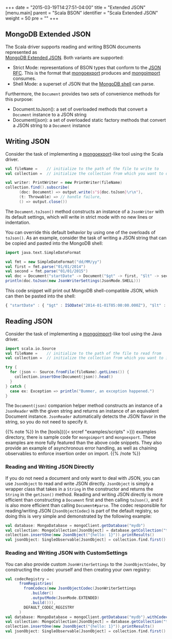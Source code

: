 +++
date = "2015-03-19T14:27:51-04:00"
title = "Extended JSON"
[menu.main]
  parent = "Scala BSON"
  identifier = "Scala Extended JSON"
  weight = 50
  pre = "<i class='fa'></i>"
+++

## MongoDB Extended JSON

The Scala driver supports reading and writing BSON documents represented as  
[MongoDB Extended JSON](http://docs.mongodb.org/manual/reference/mongodb-extended-json/).  Both variants are supported: 

- Strict Mode: representations of BSON types that conform to the [JSON RFC](http://www.json.org/). This is the 
format that [mongoexport](http://docs.mongodb.org/manual/reference/program/mongoexport/) produces and 
[mongoimport](http://docs.mongodb.org/manual/reference/program/mongoimport/) consumes.
- Shell Mode: a superset of JSON that the 
[MongoDB shell](http://docs.mongodb.org/manual/tutorial/getting-started-with-the-mongo-shell/) can parse. 

Furthermore, the `Document` provides two sets of convenience methods for this purpose:

- Document.toJson(): a set of overloaded methods that convert a `Document` instance to a JSON string
- Document(json): a set of overloaded static factory methods that convert a JSON string to a `Document` instance
 
## Writing JSON

Consider the task of implementing a [mongoexport](http://docs.mongodb.org/manual/reference/program/mongoexport/)-like tool using the 
Scala driver.  
    
```scala
val fileName =    // initialize to the path of the file to write to
val collection =  // initialize the collection from which you want to query

val writer: PrintWriter = new PrintWriter(fileName)
collection.find().subscribe(
      (doc: Document) => output.write(s"${doc.toJson}\r\n"),
      (t: Throwable) => // handle failure,
      () => output.close())
```

The `Document.toJson()` method constructs an instance of a `JsonWriter` with its default settings, which will write in strict mode with no new lines or indentation.  

You can override this default behavior by using one of the overloads of `toJson()`.  As an example, consider the task of writing a JSON string 
that can be copied and pasted into the MongoDB shell:
 
```scala
import java.text.SimpleDateFormat

val fmt = new SimpleDateFormat("dd/MM/yy")
val first = fmt.parse("01/01/2014")
val second = fmt.parse("01/01/2015")
val doc = Document("startDate" -> Document("$gt" -> first, "$lt" -> second))
println(doc.toJson(new JsonWriterSettings(JsonMode.SHELL)))
```

This code snippet will print out MongoDB shell-compatible JSON, which can then be pasted into the shell:
 
```javascript
{ "startDate" : { "$gt" : ISODate("2014-01-01T05:00:00.000Z"), "$lt" : ISODate("2015-01-01T05:00:00.000Z") } }
```

## Reading JSON

Consider the task of implementing a [mongoimport](http://docs.mongodb.org/manual/reference/program/mongoimport/)-like tool using the 
Java driver.  
    
```scala
import scala.io.Source
val fileName =    // initialize to the path of the file to read from
val collection =  // initialize the collection from which you want to import to

try {
  for (json <- Source.fromFile(fileName).getLines()) {
    collection.insertOne(Document(json)).head()
  }
} catch {
  case ex: Exception => println("Bummer, an exception happened.")
}
```

The `Document(json)` companion helper method constructs an instance of a `JsonReader` with the given string and returns an instance of an
equivalent Document instance. `JsonReader` automatically detects the JSON flavor in the string, so you do not need to specify it. 

{{% note %}}
In the [tools]({{< srcref "examples/scripts" >}}) examples directory, there is sample code for `mongoimport` and `mongoexport`.
These examples are more fully featured than the above code snippets. They also provide an example of asynchronous error handling, as well 
as chaining observables to enforce insertion order on import.
{{% /note %}}

### Reading and Writing JSON Directly
If you do not need a document and only want to deal with JSON, you can use `JsonObject` to read and write JSON directly. `JsonObject` 
is simply a wrapper class that takes in a `String` in the constructor and returns the `String` in the `getJson()` method. 
Reading and writing JSON directly is more efficient than constructing a `Document` first and then calling `toJson()`, and it is also more efficient than calling `Document#parse`. 
The codec responsible for reading/writing JSON (`JsonObjectCodec`) is part of the default registry, so doing this is very simple 
and demonstrated by the following example:

```scala
val database: MongoDatabase = mongoClient.getDatabase("mydb")
val collection: MongoCollection[JsonObject] = database.getCollection("test")
collection.insertOne(new JsonObject("{hello: 1}")).printResults()
val jsonObject: SingleObservable[JsonObject] = collection.find.first()
```

### Reading and Writing JSON with CustomSettings
You can also provide custom `JsonWriterSettings` to the `JsonObjectCodec`, by constructing the codec yourself and then creating your own registry:

```scala
val codecRegistry =
      fromRegistries(
        fromCodecs(new JsonObjectCodec(JsonWriterSettings
           .builder()
           .outputMode(JsonMode.EXTENDED)
           .build())),
        DEFAULT_CODEC_REGISTRY
      )
val database: MongoDatabase = mongoClient.getDatabase("mydb").withCodecRegistry(codecRegistry)
val collection: MongoCollection[JsonObject] = database.getCollection("test")
collection.insertOne(new JsonObject("{hello: 1}")).printResults()
val jsonObject: SingleObservable[JsonObject] = collection.find.first()
```
